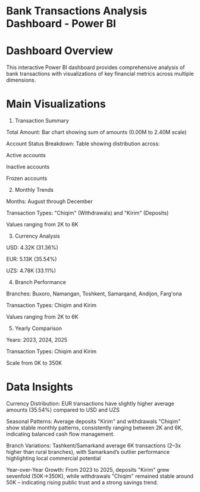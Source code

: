 # Bank Transactions Analysis Dashboard - Power BI

# Dashboard Overview

This interactive Power BI dashboard provides comprehensive analysis of bank transactions with visualizations of key financial metrics across multiple dimensions.

# Main Visualizations
1. Transaction Summary
   
Total Amount: Bar chart showing sum of amounts (0.00M to 2.40M scale)

Account Status Breakdown: Table showing distribution across:

Active accounts

Inactive accounts

Frozen accounts

2. Monthly Trends

Months: August through December

Transaction Types: "Chiqim" (Withdrawals) and "Kirim" (Deposits)

Values ranging from 2K to 8K

3. Currency Analysis

USD: 4.32K (31.36%)

EUR: 5.13K (35.54%)

UZS: 4.78K (33.11%)

4. Branch Performance

Branches: Buxoro, Namangan, Toshkent, Samarqand, Andijon, Farg'ona

Transaction Types: Chiqim and Kirim

Values ranging from 2K to 6K

5. Yearly Comparison

Years: 2023, 2024, 2025

Transaction Types: Chiqim and Kirim

Scale from 0K to 350K

# Data Insights

Currency Distribution: EUR transactions have slightly higher average amounts (35.54%) compared to USD and UZS

Seasonal Patterns: Average deposits "Kirim" and withdrawals "Chiqim" show stable monthly patterns, consistently ranging between 
2K and 6K, indicating balanced cash flow management.

Branch Variations: Tashkent/Samarkand average 6K transactions (2–3x higher than rural branches), with Samarkand’s outlier performance highlighting local commercial potential

Year-over-Year Growth: From 2023 to 2025, deposits "Kirim" grew sevenfold (50K→350K), while withdrawals "Chiqim" remained stable around 50K – indicating rising public trust and a strong savings trend.

